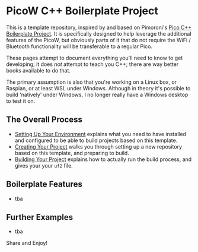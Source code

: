 # PicoW C++ Boilerplate Project

This is a template repository, inspired by and based on Pimoroni's 
[Pico C++ Boilerplate Project](https://github.com/pimoroni/pico-boilerplate). 
It is specifically designed to help leverage the additional features of the
PicoW, but obviously parts of it that do not require the WiFi / Bluetooth
functionality will be transferable to a regular Pico.

These pages attempt to document everything you'll need to know to get developing;
it does *not* attempt to teach you C++; there are way better books available to
do that.

The primary assumption is also that you're working on a Linux box, or Raspian,
or at least WSL under Windows. Although in theory it's possible to build 
'natively' under Windows, I no longer really have a Windows desktop to test it
on.


## The Overall Process

* [Setting Up Your Environment](setting-up-env.md) explains what you need to have
  installed and configured to be able to build projects based on this template.
* [Creating Your Project](creating-projects.md) walks you through setting up a
  new repository based on this template, and preparing to build.
* [Building Your Project](building-projects.md) explains how to actually run
  the build process, and gives your your `uf2` file.


## Boilerplate Features

* tba


## Further Examples

* tba


Share and Enjoy!